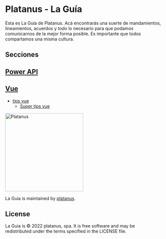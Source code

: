 # Platanus - La Guía

Esta es La Guía de Platanus. Acá encontrarás una suerte de mandamientos, lineamientos, acuerdos y todo lo necesario para que podamos comunicarnos de la mejor forma posible. Es importante que todos compartamos una misma cultura.

## Secciones

## [Power API](power_api.md)
## [Vue](vue.md)
* [tips vue](vue/tips_vue.md)
    * [Super tips vue](vue/tips_vue/super_tips_vue.md)
<img src="http://platan.us/gravatar_with_text.png" alt="Platanus" width="250"/>

La Guia is maintained by [platanus](http://platan.us).

## License

La Guia is © 2022 platanus, spa. It is free software and may be redistributed under the terms specified in the LICENSE file.
